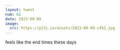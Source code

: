 ```yaml
---
layout: tweet
num: 62
date: 2023-09-09
image:
  src: https://p13i.io/assets/2023-09-09-c451.jpg
---
```


feels like the end times these days

